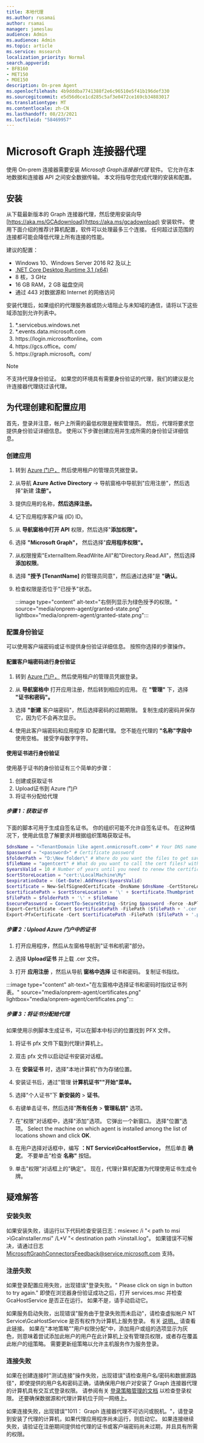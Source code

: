 ```yaml
---
title: 本地代理
ms.author: rusamai
author: rsamai
manager: jameslau
audience: Admin
ms.audience: Admin
ms.topic: article
ms.service: mssearch
localization_priority: Normal
search.appverid:
- BFB160
- MET150
- MOE150
description: On-prem Agent
ms.openlocfilehash: 4b9dddba7741388f2e6c96510e5f41b196def330
ms.sourcegitcommit: e5d56d6ce1cd285c5af3e0472ce169cb34883017
ms.translationtype: MT
ms.contentlocale: zh-CN
ms.lasthandoff: 08/23/2021
ms.locfileid: "58469957"
---
```

# <a name="microsoft-graph-connector-agent"></a>Microsoft Graph 连接器代理

使用 On-prem 连接器需要安装 *Microsoft Graph连接器代理* 软件。 它允许在本地数据和连接器 API 之间安全数据传输。 本文将指导您完成代理的安装和配置。

## <a name="installation"></a>安装

从下载最新版本的 Graph 连接器代理，然后使用安装向导 [https://aka.ms/GCAdownload](https://aka.ms/gcadownload) 安装软件。 使用下面介绍的推荐计算机配置，软件可以处理最多三个连接。 任何超过该范围的连接都可能会降低代理上所有连接的性能。

建议的配置：

* Windows 10、Windows Server 2016 R2 及以上
* [.NET Core Desktop Runtime 3.1 (x64) ](https://dotnet.microsoft.com/download/dotnet-core/3.1)
* 8 核，3 GHz
* 16 GB RAM，2 GB 磁盘空间
* 通过 443 对数据源和 Internet 的网络访问

安装代理后，如果组织的代理服务器或防火墙阻止与未知域的通信，请将以下这些域添加到允许列表中。

1. *.servicebus.windows.net
2. *.events.data.microsoft.com
3. https://<span>login.microsoftonline。</span>com
4. https://<span>gcs.office。</span>com/
5. https://<span>graph.microsoft。</span>com/

>[!NOTE]
>不支持代理身份验证。 如果您的环境具有需要身份验证的代理，我们的建议是允许连接器代理绕过该代理。

## <a name="create-and-configure-an-app-for-the-agent"></a>为代理创建和配置应用  

首先，登录并注意，帐户上所需的最低权限是搜索管理员。 然后，代理将要求您提供身份验证详细信息。 使用以下步骤创建应用并生成所需的身份验证详细信息。

### <a name="create-an-app"></a>创建应用

1. 转到 [Azure 门户，](https://portal.azure.com) 然后使用租户的管理员凭据登录。

2. 从导航 **Azure Active Directory**  ->  导航窗格中导航到"应用注册"，然后选择"新建 **注册"。**

3. 提供应用的名称，**然后选择注册。**

4. 记下应用程序客户端 (ID) ID。

5. 从 **导航窗格中打开 API** 权限，然后选择"**添加权限"。**

6. 选择 **"Microsoft Graph"，** 然后选择"**应用程序权限"。**

7. 从权限搜索"ExternalItem.ReadWrite.All"和"Directory.Read.All"，然后选择 **添加权限**。

8. 选择 **"授予 [TenantName]** 的管理员同意"，然后通过选择"是 **"确认**。

9. 检查权限是否位于"已授予"状态。

    :::image type="content" alt-text="右侧列显示为绿色授予的权限。" source="media/onprem-agent/granted-state.png" lightbox="media/onprem-agent/granted-state.png":::

### <a name="configure-authentication"></a>配置身份验证

可以使用客户端密码或证书提供身份验证详细信息。 按照你选择的步骤操作。

#### <a name="configuring-the-client-secret-for-authentication"></a>配置客户端密码进行身份验证

1. 转到 [Azure 门户，](https://portal.azure.com) 然后使用租户的管理员凭据登录。

2. 从 **导航窗格中** 打开应用注册，然后转到相应的应用。 在 **"管理"** 下，选择 **"证书和密码"。**

3. 选择 **"新建** 客户端密码"，然后选择密码的过期期限。 复制生成的密码并保存它，因为它不会再次显示。

4. 使用此客户端密码和应用程序 ID 配置代理。 您不能在代理的 **"名称"字段中** 使用空格。 接受字母数字字符。

#### <a name="using-a-certificate-for-authentication"></a>使用证书进行身份验证

使用基于证书的身份验证有三个简单的步骤：

1. 创建或获取证书
2. Upload证书到 Azure 门户
3. 将证书分配给代理

##### <a name="step-1-get-a-certificate"></a>步骤 1：获取证书

下面的脚本可用于生成自签名证书。 你的组织可能不允许自签名证书。 在这种情况下，使用此信息了解要求并根据组织策略获取证书。

```powershell
$dnsName = "<TenantDomain like agent.onmicrosoft.com>" # Your DNS name
$password = "<password>" # Certificate password
$folderPath = "D:\New folder\" # Where do you want the files to get saved to? The folder needs to exist.
$fileName = "agentcert" # What do you want to call the cert files? without the file extension
$yearsValid = 10 # Number of years until you need to renew the certificate
$certStoreLocation = "cert:\LocalMachine\My"
$expirationDate = (Get-Date).AddYears($yearsValid)
$certificate = New-SelfSignedCertificate -DnsName $dnsName -CertStoreLocation $certStoreLocation -NotAfter $expirationDate -KeyExportPolicy Exportable -KeySpec Signature
$certificatePath = $certStoreLocation + '\' + $certificate.Thumbprint
$filePath = $folderPath + '\' + $fileName
$securePassword = ConvertTo-SecureString -String $password -Force -AsPlainText
Export-Certificate -Cert $certificatePath -FilePath ($filePath + '.cer')
Export-PfxCertificate -Cert $certificatePath -FilePath ($filePath + '.pfx') -Password $securePassword
```

##### <a name="step-2-upload-the-certificate-in-the-azure-portal"></a>步骤 2：Upload Azure 门户中的证书

1. 打开应用程序，然后从左窗格导航到"证书和机密"部分。

2. 选择 **Upload证书** 并上载 .cer 文件。

3. 打开 **应用注册** ，然后从导航 **窗格中选择** 证书和密码。 复制证书指纹。

:::image type="content" alt-text="在左窗格中选择证书和密码时指纹证书列表。" source="media/onprem-agent/certificates.png" lightbox="media/onprem-agent/certificates.png":::

##### <a name="step-3-assign-the-certificate-to-the-agent"></a>步骤 3：将证书分配给代理

如果使用示例脚本生成证书，可以在脚本中标识的位置找到 PFX 文件。

1. 将证书 pfx 文件下载到代理计算机上。

2. 双击 pfx 文件以启动证书安装对话框。

3. 在 **安装证书** 时，选择"本地计算机"作为存储位置。

4. 安装证书后，通过"管理 **计算机证书""开始"菜单。**

5. 选择"个人证书"下 **新安装的**  >  **证书**。

6. 右键单击证书，然后选择"**所有任务**  >  **管理私钥"** 选项。

7. 在"权限"对话框中，选择"添加"选项。 它弹出一个新窗口。 选择"位置"选项。 Select the machine on which agent is installed among the list of locations shown and click **OK**.

8. 在用户选择对话框中，编写 **：NT Service\GcaHostService，** 然后单击 **确定**。 不要单击"检查 **名称"** 按钮。

9. 单击"权限"对话框上的"确定"。 现在，代理计算机配置为代理使用证书生成令牌。

## <a name="troubleshooting"></a>疑难解答

### <a name="installation-failure"></a>安装失败

如果安装失败，请运行以下代码检查安装日志：msiexec /i "< path to msi >\GcaInstaller.msi" /L*V "< destination path >\install.log"。 如果错误不可解决，请通过日志 MicrosoftGraphConnectorsFeedback@service.microsoft.com 支持。

### <a name="registration-failure"></a>注册失败

如果登录配置应用失败，出现错误"登录失败。" Please click on sign in button to try again." 即使在浏览器身份验证成功之后，打开 services.msc 并检查 GcaHostService 是否正在运行。 如果不是，请手动启动它。

如果服务启动失败，出现错误"服务由于登录失败而未启动"，请检查虚拟帐户 NT Service\GcaHostService 是否有权作为计算机上服务登录。 有关 [说明，](/windows/security/threat-protection/security-policy-settings/log-on-as-a-service) 请查看此链接。 如果在"本地策略"\"用户权限分配"中，添加用户或组的选项显示为灰色，则意味着尝试添加此帐户的用户在此计算机上没有管理员权限，或者存在覆盖此帐户的组策略。 需要更新组策略以允许主机服务作为服务登录。

### <a name="connection-failure"></a>连接失败

如果在创建连接时"测试连接"操作失败，出现错误"请检查用户名/密码和数据源路径"，即使提供的用户名和密码正确，请确保用户帐户对安装了 Graph 连接器代理的计算机具有交互式登录权限。 请参阅有关 [登录策略管理的文档](/windows/security/threat-protection/security-policy-settings/allow-log-on-locally#policy-management) 以检查登录权限。 还要确保数据源和代理计算机位于同一网络上。

如果连接失败，出现错误"1011： Graph 连接器代理不可访问或脱机。"，请登录到安装了代理的计算机，如果代理应用程序尚未运行，则启动它。 如果连接继续失败，请验证在注册期间提供给代理的证书或客户端密码尚未过期，并且具有所需的权限。
